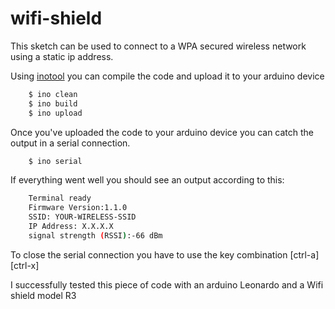 # wifi-shield

This sketch can be used to connect to a WPA secured wireless network using a static ip address.

Using [inotool](http://inotool.org) you can compile the code and upload it to your arduino device

```bash
	$ ino clean
	$ ino build
	$ ino upload
```

Once you've uploaded the code to your arduino device you can catch the output in a serial connection.

```bash
	$ ino serial
```

If everything went well you should see an output according to this:

```bash
	Terminal ready
	Firmware Version:1.1.0
	SSID: YOUR-WIRELESS-SSID
	IP Address: X.X.X.X
	signal strength (RSSI):-66 dBm
```

To close the serial connection you have to use the key combination [ctrl-a] [ctrl-x]

I successfully tested this piece of code with an arduino Leonardo and a Wifi shield model R3
